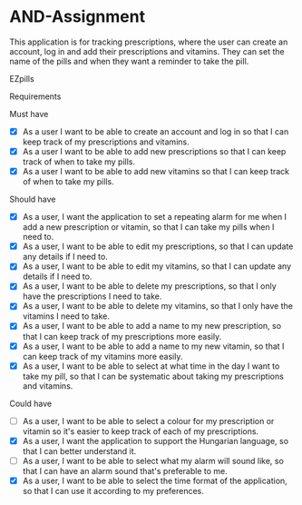 # AND-Assignment

This application is for tracking prescriptions, where the user can create an account, log in and add their prescriptions and vitamins. They can set the name of the pills and when they want a reminder to take the pill. 

EZpills

Requirements

Must have
- [X] As a user I want to be able to create an account and log in so that I can keep track of my prescriptions and vitamins.
- [X] As a user I want to be able to add new prescriptions so that I can keep track of when to take my pills. 
- [X] As a user I want to be able to add new vitamins so that I can keep track of when to take my pills. 

Should have
- [X] As a user, I want the application to set a repeating alarm for me when I add a new prescription or vitamin, so that I can take my pills when I need to. 
- [X] As a user, I want to be able to edit my prescriptions, so that I can update any details if I need to. 
- [X] As a user, I want to be able to edit my vitamins, so that I can update any details if I need to. 
- [X] As a user, I want to be able to delete my prescriptions, so that I only have the prescriptions I need to take.
- [X] As a user, I want to be able to delete my vitamins, so that I only have the vitamins I need to take.
- [X] As a user, I want to be able to add a name to my new prescription, so that I can keep track of my prescriptions more easily.
- [X] As a user, I want to be able to add a name to my new vitamin, so that I can keep track of my vitamins more easily.
- [X] As a user, I want to be able to select at what time in the day I want to take my pill, so that I can be systematic about taking my prescriptions and vitamins.

Could have
- [ ] As a user, I want to be able to select a colour for my prescription or vitamin so it's easier to keep track of each of my prescriptions.
- [X] As a user, I want the application to support the Hungarian language, so that I can better understand it.
- [ ] As a user, I want to be able to select what my alarm will sound like, so that I can have an alarm sound that's preferable to me.
- [X] As a user, I want to be able to select the time format of the application, so that I can use it according to my preferences.
